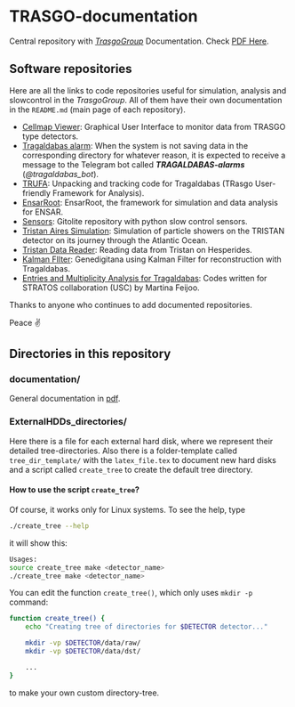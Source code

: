 # TRASGO-documentation

Central repository with [*TrasgoGroup*](https://github.com/TrasgoGroup) Documentation. Check [PDF Here](documentation/main.pdf).

## Software repositories

Here are all the links to code repositories useful for simulation, analysis and slowcontrol in the *TrasgoGroup*. All of them have their own documentation in the `README.md` (main page of each repository).

- [Cellmap Viewer](https://github.com/TrasgoGroup/Cell-Viewer): Graphical User Interface to monitor data from TRASGO type detectors.
- [Tragaldabas alarm](https://github.com/TrasgoGroup/TRAGALDABAS-alarm): When the system is not saving data in the corresponding directory for whatever reason, it is expected to receive a message to the Telegram bot called ***TRAGALDABAS-alarms*** (*@tragaldabas_bot*).
- [TRUFA](https://github.com/TrasgoGroup/TRUFA): Unpacking and tracking code for Tragaldabas (TRasgo User-friendly Framework for Analysis).
- [EnsarRoot](https://github.com/TrasgoGroup/EnsarRoot): EnsarRoot, the framework for simulation and data analysis for ENSAR.
- [Sensors](md/sensors.md): Gitolite repository with python slow control sensors.
- [Tristan Aires Simulation](https://github.com/TrasgoGroup/TRISTAN-journey-simulation): Simulation of particle showers on the TRISTAN detector on its journey through the Atlantic Ocean.
- [Tristan Data Reader](https://github.com/TrasgoGroup/TRISTAN-hesperides-reader): Reading data from Tristan on Hesperides.
- [Kalman FIlter](https://github.com/MCruces-fz/TRAGALDABAS-Kalman-Filter): Genedigitana using Kalman Filter for reconstruction with Tragaldabas.
- [Entries and Multiplicity Analysis for Tragaldabas](https://github.com/MCruces-fz/STRATOS): Codes written for STRATOS collaboration (USC) by Martina Feijoo.

Thanks to anyone who continues to add documented repositories.

Peace :v:

## Directories in this repository

### documentation/
General documentation in [pdf](documentation/main.pdf).

### ExternalHDDs_directories/

Here there is a file for each external hard disk, where we represent their detailed tree-directories. Also there is a folder-template called `tree_dir_template/` with the `latex_file.tex` to document new hard disks and a script called `create_tree` to create the default tree directory.

#### How to use the script `create_tree`?

Of course, it works only for Linux systems. To see the help, type
```bash
./create_tree --help
```
it will show this:
```bash
Usages:
source create_tree make <detector_name>
./create_tree make <detector_name>
```

You can edit the function `create_tree()`, which only uses `mkdir -p` command:
```bash
function create_tree() {
    echo "Creating tree of directories for $DETECTOR detector..."

    mkdir -vp $DETECTOR/data/raw/
    mkdir -vp $DETECTOR/data/dst/

    ...
}
```
to make your own custom directory-tree.

